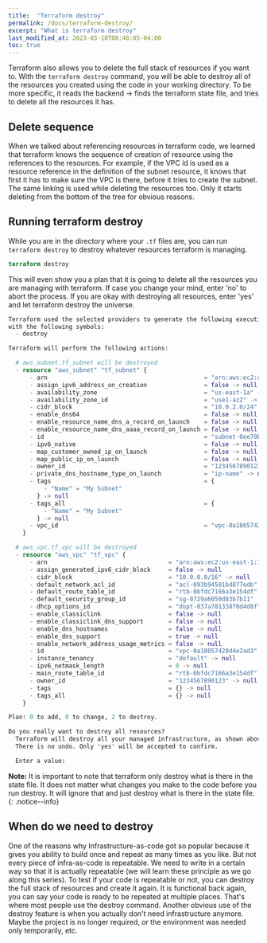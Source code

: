 ```yaml
---
title:  "Terraform destroy"
permalink: /docs/terraform-destroy/
excerpt: "What is terraform destroy"
last_modified_at: 2023-03-18T08:48:05-04:00
toc: true
---
```


Terraform also allows you to delete the full stack of resources if you want to. With the `terraform destroy` command, you will be able to destroy all of the resources you created using the code in your working directory. To be more specific, it reads the backend -> finds the terraform state file, and tries to delete all the resources it has.

## Delete sequence
When we talked about referencing resources in terraform code, we learned that terraform knows the sequence of creation of resource using the references to the resources. For example, if the VPC id is used as a resource reference in the definition of the subnet resource, it knows that first it has to make sure the VPC is there, before it tries to create the subnet. The same linking is used while deleting the resources too. Only it starts deleting from the bottom of the tree for obvious reasons.

## Running terraform destroy
While you are in the directory where your `.tf` files are, you can run `terraform destroy` to destroy whatever resources terraform is managing.
```terraform
terraform destroy
```
This will even show you a plan that it is going to delete all the resources you are managing with terraform. If case you change your mind, enter 'no' to abort the process. If you are okay with destroying all resources, enter 'yes' and let terraform destroy the universe.
```terraform
Terraform used the selected providers to generate the following execution plan. Resource actions are indicated
with the following symbols:
  - destroy

Terraform will perform the following actions:

  # aws_subnet.tf_subnet will be destroyed
  - resource "aws_subnet" "tf_subnet" {
      - arn                                            = "arn:aws:ec2:us-east-1:1234567890123:subnet/subnet-0ee70b5a6b6486e3b" -> null
      - assign_ipv6_address_on_creation                = false -> null
      - availability_zone                              = "us-east-1a" -> null
      - availability_zone_id                           = "use1-az2" -> null
      - cidr_block                                     = "10.0.2.0/24" -> null
      - enable_dns64                                   = false -> null
      - enable_resource_name_dns_a_record_on_launch    = false -> null
      - enable_resource_name_dns_aaaa_record_on_launch = false -> null
      - id                                             = "subnet-0ee70b5a6b6486e3b" -> null
      - ipv6_native                                    = false -> null
      - map_customer_owned_ip_on_launch                = false -> null
      - map_public_ip_on_launch                        = false -> null
      - owner_id                                       = "1234567890123" -> null
      - private_dns_hostname_type_on_launch            = "ip-name" -> null
      - tags                                           = {
          - "Name" = "My Subnet"
        } -> null
      - tags_all                                       = {
          - "Name" = "My Subnet"
        } -> null
      - vpc_id                                         = "vpc-0a18057428d4e2ad3" -> null
    }

  # aws_vpc.tf_vpc will be destroyed
  - resource "aws_vpc" "tf_vpc" {
      - arn                                  = "arn:aws:ec2:us-east-1:1234567890123:vpc/vpc-0a18057428d4e2ad3" -> null
      - assign_generated_ipv6_cidr_block     = false -> null
      - cidr_block                           = "10.0.0.0/16" -> null
      - default_network_acl_id               = "acl-093b94581bd877edb" -> null
      - default_route_table_id               = "rtb-0bfdc7166a3e154df" -> null
      - default_security_group_id            = "sg-0729a6050d83b7b11" -> null
      - dhcp_options_id                      = "dopt-037a781338f0d4d8f" -> null
      - enable_classiclink                   = false -> null
      - enable_classiclink_dns_support       = false -> null
      - enable_dns_hostnames                 = false -> null
      - enable_dns_support                   = true -> null
      - enable_network_address_usage_metrics = false -> null
      - id                                   = "vpc-0a18057428d4e2ad3" -> null
      - instance_tenancy                     = "default" -> null
      - ipv6_netmask_length                  = 0 -> null
      - main_route_table_id                  = "rtb-0bfdc7166a3e154df" -> null
      - owner_id                             = "1234567890123" -> null
      - tags                                 = {} -> null
      - tags_all                             = {} -> null
    }

Plan: 0 to add, 0 to change, 2 to destroy.

Do you really want to destroy all resources?
  Terraform will destroy all your managed infrastructure, as shown above.
  There is no undo. Only 'yes' will be accepted to confirm.

  Enter a value:
```
**Note:** It is important to note that terraform only destroy what is there in the state file. It does not matter what changes you make to the code before you run destroy. It will ignore that and just destroy what is there in the state file.
{: .notice--info}

## When do we need to destroy
One of the reasons why Infrastructure-as-code got so popular because it gives you ability to build once and repeat as many times as you like. But not every piece of infra-as-code is repeatable. We need to write in a certain way so that it is actually repeatable (we will learn these principle as we go along this series). To test if your code is repeatable or not, you can destroy the full stack of resources and create it again. It is functional back again, you can say your code is ready to be repeated at multiple places. That's where most people use the destroy command.
Another obvious use of the destroy feature is when you actually don't need infrastructure anymore. Maybe the project is no longer required, or the environment was needed only temporarily, etc.


